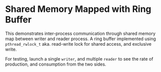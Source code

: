 # Shared Memory Mapped with Ring Buffer

This demonstrates inter-process communication through shared memory map between writer and reader process.
A ring buffer implemented using `pthread_rwlock_t` aka. read-write lock for shared access, and exclusive write.

For testing, launch a single `writer`, and multiple `reader` to see the rate of production, and consumption from the two sides.
